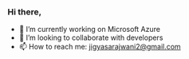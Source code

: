 ### Hi there,

- 🔭 I’m currently working on Microsoft Azure 
- 👯 I’m looking to collaborate with developers
- 📫 How to reach me: jigyasarajwani2@gmail.com

